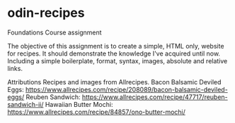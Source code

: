 # odin-recipes
Foundations Course assignment

The objective of this assignment is to create a simple, HTML only, website for recipes.
It should demonstrate the knowledge I've acquired until now. Including a simple boilerplate, format, syntax, images, absolute and relative links.

Attributions
Recipes and images from Allrecipes.
Bacon Balsamic Deviled Eggs: https://www.allrecipes.com/recipe/208089/bacon-balsamic-deviled-eggs/
Reuben Sandwich: https://www.allrecipes.com/recipe/47717/reuben-sandwich-ii/
Hawaiian Butter Mochi: https://www.allrecipes.com/recipe/84857/ono-butter-mochi/

